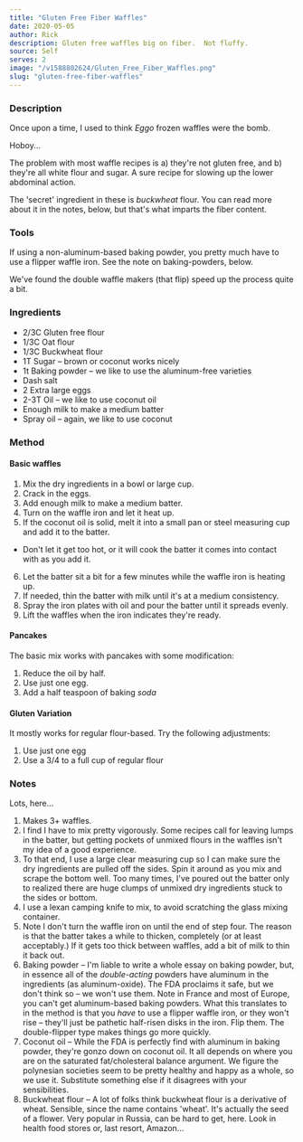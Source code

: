 ```yaml
---
title: "Gluten Free Fiber Waffles"
date: 2020-05-05
author: Rick
description: Gluten free waffles big on fiber.  Not fluffy.
source: Self
serves: 2
image: "/v1588802624/Gluten_Free_Fiber_Waffles.png"
slug: "gluten-free-fiber-waffles"
---
```

### Description

Once upon a time, I used to think _Eggo_ frozen waffles were the bomb.

Hoboy...

The problem with most waffle recipes is a) they're not gluten free, and b) they're all white flour and sugar.  A sure recipe for slowing up the lower abdominal action.

The 'secret' ingredient in these is _buckwheat_ flour.  You can read more about it in the notes, below, but that's what imparts the fiber content.

### Tools

If using a non-aluminum-based baking powder, you pretty much have to use a flipper waffle iron.  See the note on baking-powders, below.

We've found the double waffle makers (that flip) speed up the process quite a bit.

### Ingredients

* 2/3C Gluten free flour
* 1/3C Oat flour
* 1/3C Buckwheat flour
* 1T Sugar &ndash; brown or coconut works nicely
* 1t Baking powder &ndash; we like to use the aluminum-free varieties
* Dash salt
* 2 Extra large eggs
* 2-3T Oil &ndash; we like to use coconut oil
* Enough milk to make a medium batter
* Spray oil &ndash; again, we like to use coconut

### Method

#### Basic waffles

1. Mix the dry ingredients in a bowl or large cup.
1. Crack in the eggs.
1. Add enough milk to make a medium batter.
1. Turn on the waffle iron and let it heat up.
1. If the coconut oil is solid, melt it into a small pan or steel measuring cup and add it to the batter.
  * Don't let it get too hot, or it will cook the batter it comes into contact with as you add it.
6. Let the batter sit a bit for a few minutes while the waffle iron is heating up.
1. If needed, thin the batter with milk until it's at a medium consistency.
1. Spray the iron plates with oil and pour the batter until it spreads evenly.
1. Lift the waffles when the iron indicates they're ready.

#### Pancakes

The basic mix works with pancakes with some modification:

1. Reduce the oil by half.
1. Use just one egg.
1. Add a half teaspoon of baking _soda_

#### Gluten Variation

It mostly works for regular flour-based.  Try the following adjustments:

1. Use just one egg
1. Use a 3/4 to a full cup of regular flour

### Notes

Lots, here...

1. Makes 3+ waffles.
1. I find I have to mix pretty vigorously.  Some recipes call for leaving lumps in the batter, but getting pockets of unmixed flours in the waffles isn't my idea of a good experience.
1. To that end, I use a large clear measuring cup so I can make sure the dry ingredients are pulled off the sides.  Spin it around as you mix and scrape the bottom well.  Too many times, I've poured out the batter only to realized there are huge clumps of unmixed dry ingredients stuck to the sides or bottom.
1. I use a lexan camping knife to mix, to avoid scratching the glass mixing container.
1. Note I don't turn the waffle iron on until the end of step four.  The reason is that the batter takes a while to thicken, completely (or at least acceptably.)  If it gets too thick between waffles, add a bit of milk to thin it back out.
1. Baking powder &ndash; I'm liable to write a whole essay on baking powder, but, in essence all of the _double-acting_ powders have aluminum in the ingredients (as aluminum-oxide).  The FDA proclaims it safe, but we don't think so &ndash; we won't use them.  Note in France and most of Europe, you can't get aluminum-based baking powders. What this translates to in the method is that you _have_ to use a flipper waffle iron, or they won't rise &ndash; they'll just be pathetic half-risen disks in the iron.  Flip them.  The double-flipper type makes things go more quickly.
1. Coconut oil &ndash; While the FDA is perfectly find with aluminum in baking powder, they're gonzo down on coconut oil.  It all depends on where you are on the saturated fat/cholesteral balance argument.  We figure the polynesian societies seem to be pretty healthy and happy as a whole, so we use it.  Substitute something else if it disagrees with your sensibilities.
1. Buckwheat flour &ndash; A lot of folks think buckwheat flour is a derivative of wheat.  Sensible, since the name contains 'wheat'.  It's actually the seed of a flower.  Very popular in Russia, can be hard to get, here.  Look in health food stores or, last resort, Amazon...